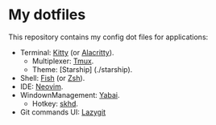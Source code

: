 # My dotfiles

This repository contains my config dot files for applications:

- Terminal: [Kitty](./kitty) (or [Alacritty](./alacritty)).
  - Multiplexer: [Tmux](./tmux).
  - Theme: [Starship] (./starship).
- Shell: [Fish](./fish) (or [Zsh](./zsh)).
- IDE: [Neovim](./neovim).
- WindownManagement: [Yabai](./yabai).
  - Hotkey: [skhd](./skhd).
- Git commands UI: [Lazygit](./lazygit)
